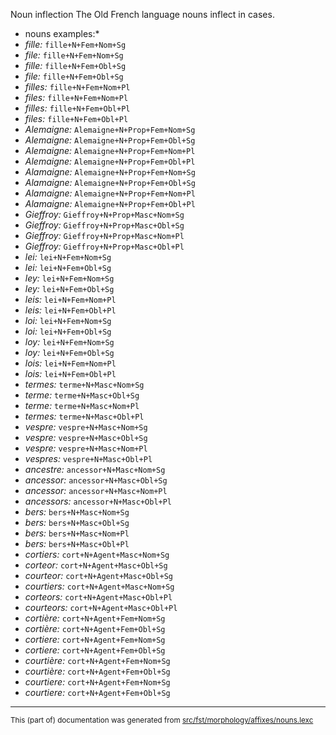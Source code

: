 Noun inflection
The Old French language nouns inflect in cases.

* nouns examples:*
* *fille:* `fille+N+Fem+Nom+Sg`
* *file:* `fille+N+Fem+Nom+Sg`
* *fille:* `fille+N+Fem+Obl+Sg`
* *file:* `fille+N+Fem+Obl+Sg`
* *filles:* `fille+N+Fem+Nom+Pl`
* *files:* `fille+N+Fem+Nom+Pl`
* *filles:* `fille+N+Fem+Obl+Pl`
* *files:* `fille+N+Fem+Obl+Pl`
* *Alemaigne:* `Alemaigne+N+Prop+Fem+Nom+Sg`
* *Alemaigne:* `Alemaigne+N+Prop+Fem+Obl+Sg`
* *Alemaigne:* `Alemaigne+N+Prop+Fem+Nom+Pl`
* *Alemaigne:* `Alemaigne+N+Prop+Fem+Obl+Pl`
* *Alamaigne:* `Alemaigne+N+Prop+Fem+Nom+Sg`
* *Alamaigne:* `Alemaigne+N+Prop+Fem+Obl+Sg`
* *Alamaigne:* `Alemaigne+N+Prop+Fem+Nom+Pl`
* *Alamaigne:* `Alemaigne+N+Prop+Fem+Obl+Pl`
* *Gieffroy:* `Gieffroy+N+Prop+Masc+Nom+Sg`
* *Gieffroy:* `Gieffroy+N+Prop+Masc+Obl+Sg`
* *Gieffroy:* `Gieffroy+N+Prop+Masc+Nom+Pl`
* *Gieffroy:* `Gieffroy+N+Prop+Masc+Obl+Pl`
* *lei:* `lei+N+Fem+Nom+Sg`
* *lei:* `lei+N+Fem+Obl+Sg`
* *ley:* `lei+N+Fem+Nom+Sg`
* *ley:* `lei+N+Fem+Obl+Sg`
* *leis:* `lei+N+Fem+Nom+Pl`
* *leis:* `lei+N+Fem+Obl+Pl`
* *loi:* `lei+N+Fem+Nom+Sg`
* *loi:* `lei+N+Fem+Obl+Sg`
* *loy:* `lei+N+Fem+Nom+Sg`
* *loy:* `lei+N+Fem+Obl+Sg`
* *lois:* `lei+N+Fem+Nom+Pl`
* *lois:* `lei+N+Fem+Obl+Pl`
* *termes:* `terme+N+Masc+Nom+Sg`
* *terme:* `terme+N+Masc+Obl+Sg`
* *terme:* `terme+N+Masc+Nom+Pl`
* *termes:* `terme+N+Masc+Obl+Pl`
* *vespre:* `vespre+N+Masc+Nom+Sg`
* *vespre:* `vespre+N+Masc+Obl+Sg`
* *vespre:* `vespre+N+Masc+Nom+Pl`
* *vespres:* `vespre+N+Masc+Obl+Pl`
* *ancestre:* `ancessor+N+Masc+Nom+Sg`
* *ancessor:* `ancessor+N+Masc+Obl+Sg`
* *ancessor:* `ancessor+N+Masc+Nom+Pl`
* *ancessors:* `ancessor+N+Masc+Obl+Pl`
* *bers:* `bers+N+Masc+Nom+Sg`
* *bers:* `bers+N+Masc+Obl+Sg`
* *bers:* `bers+N+Masc+Nom+Pl`
* *bers:* `bers+N+Masc+Obl+Pl`
* *cortiers:* `cort+N+Agent+Masc+Nom+Sg`
* *corteor:* `cort+N+Agent+Masc+Obl+Sg`
* *courteor:* `cort+N+Agent+Masc+Obl+Sg`
* *courtiers:* `cort+N+Agent+Masc+Nom+Sg`
* *corteors:* `cort+N+Agent+Masc+Obl+Pl`
* *courteors:* `cort+N+Agent+Masc+Obl+Pl`
* *cortière:* `cort+N+Agent+Fem+Nom+Sg`
* *cortière:* `cort+N+Agent+Fem+Obl+Sg`
* *cortiere:* `cort+N+Agent+Fem+Nom+Sg`
* *cortiere:* `cort+N+Agent+Fem+Obl+Sg`
* *courtière:* `cort+N+Agent+Fem+Nom+Sg`
* *courtière:* `cort+N+Agent+Fem+Obl+Sg`
* *courtiere:* `cort+N+Agent+Fem+Nom+Sg`
* *courtiere:* `cort+N+Agent+Fem+Obl+Sg`

* * *

<small>This (part of) documentation was generated from [src/fst/morphology/affixes/nouns.lexc](https://github.com/giellalt/lang-fro/blob/main/src/fst/morphology/affixes/nouns.lexc)</small>
